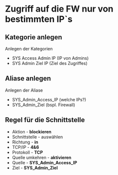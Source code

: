 # Zugriff auf die FW nur von bestimmten IP`s

## Kategorie anlegen

Anlegen der Kategorien
+ SYS Access Admin IP (IP von Admins)
+ SYS Admin Ziel IP (Ziel des Zugriffes)

## Aliase anlegen

Anlegen der Aliase
+ SYS_Admin_Access_IP (welche IPs?)
+ SYS_Admin_Ziel (bspl. Firewall)

## Regel für die Schnittstelle

+ Aktion - **blockieren**
+ Schnittstelle - auswählen
+ Richtung - **in**
+ TCP/IP - **4&6**
+ Protokoll - **TCP**
+ Quelle umkehren - **aktivieren**
+ Quelle - **SYS_Admin_Access_IP**
+ Ziel - **SYS_Admin_Ziel**
